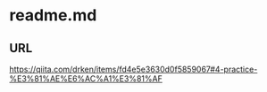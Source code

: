 # readme.md

## URL
https://qiita.com/drken/items/fd4e5e3630d0f5859067#4-practice-%E3%81%AE%E6%AC%A1%E3%81%AF


